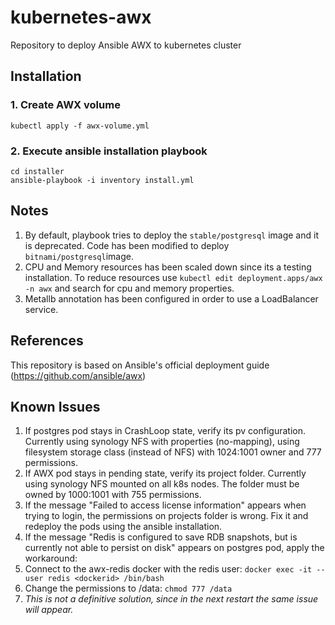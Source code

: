# kubernetes-awx
Repository to deploy Ansible AWX to kubernetes cluster

## Installation
### 1. Create AWX volume
`kubectl apply -f awx-volume.yml`

### 2. Execute ansible installation playbook
```
cd installer
ansible-playbook -i inventory install.yml
```

## Notes
1. By default, playbook tries to deploy the `stable/postgresql` image and it is deprecated. Code has been modified to deploy `bitnami/postgresql`image.
2. CPU and Memory resources has been scaled down since its a testing installation. To reduce resources use `kubectl edit deployment.apps/awx -n awx` and search for cpu and memory properties.
3. Metallb annotation has been configured in order to use a LoadBalancer service.

## References
This repository is based on Ansible's official deployment guide (https://github.com/ansible/awx)

## Known Issues
1. If postgres pod stays in CrashLoop state, verify its pv configuration. Currently using synology NFS with properties (no-mapping), using filesystem storage class (instead of NFS) with 1024:1001 owner and 777 permissions.
2. If AWX pod stays in pending state, verify its project folder. Currently using synology NFS mounted on all k8s nodes. The folder must be owned by 1000:1001 with 755 permissions.
3. If the message "Failed to access license information" appears when trying to login, the permissions on projects folder is wrong. Fix it and redeploy the pods using the ansible installation.
4. If the message "Redis is configured to save RDB snapshots, but is currently not able to persist on disk" appears on postgres pod, apply the workaround:
  1. Connect to the awx-redis docker with the redis user: `docker exec -it --user redis <dockerid> /bin/bash`
  2. Change the permissions to /data: `chmod 777 /data`
  3. *This is not a definitive solution, since in the next restart the same issue will appear.* 
